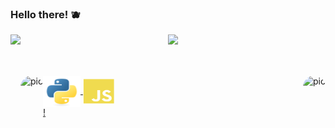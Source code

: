 ### Hello there!  🫐
<div align="center">
  <a href="https://github.com/FelipeWasTaken">
  <img align="left" height="180em" src="https://github-readme-stats.vercel.app/api?username=FelipeWasTaken&show_icons=true&theme=midnight-purple&include_all_commits=true&count_private=true"/>
  <img height="180em" src="https://i.pinimg.com/564x/99/cf/8a/99cf8a16d81a5c1ee89669afd46c9197.jpg"/>
</div>
  
##
  
 <div style="display: inline_block"><br>
  <img align="center" alt="Python" height="50" width="60" src="https://raw.githubusercontent.com/devicons/devicon/master/icons/python/python-original.svg"> 
  <img align="center" alt="Js" height="40" width="50" src="https://raw.githubusercontent.com/devicons/devicon/master/icons/javascript/javascript-plain.svg">
  <img align="left" alt="pic" height="150" style="border-radius:80px;" src="https://i.pinimg.com/564x/fb/dc/47/fbdc47ef7eb1bba6596e57c7cfb3d143.jpg">
  <img align="right" alt="pic" height="170" style="border-radius:80px;" src="https://64.media.tumblr.com/7ad193b542313213a4c522658fa260ec/tumblr_odk5u7oqMN1ttdkobo2_400.gifv">
</div>!
